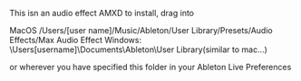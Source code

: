 This isn an audio effect AMXD
to install, drag into

MacOS /Users/[user name]/Music/Ableton/User Library/Presets/Audio Effects/Max Audio Effect
Windows: \Users\[username]\Documents\Ableton\User Library\(similar to mac...)

or wherever you have specified this folder in your Ableton Live Preferences